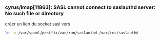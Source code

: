### cyrus/imap[11863]: SASL cannot connect to saslauthd server: No such file or directory

créer un lien du socket sasl vers  

```bash
ln -s /var/spool/postfix/var/run/saslauthd /var/run/saslauthd
```
